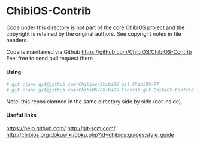 ChibiOS-Contrib
===============
Code under this directory is not part of the core ChibiOS project 
and the copyright is retained by the original authors. See copyright
notes in file headers.

Code is maintained via Github https://github.com/ChibiOS/ChibiOS-Contrib
Feel free to send pull request there.

#### Using

```bash
# git clone git@github.com:Chibios/ChibiOS.git ChibiOS-RT
# git clone git@github.com:ChibiOS/ChibiOS-Contrib.git ChibiOS-Contrib
```
Note: this repos clonned in the same directory side by side (not inside).

#### Useful links

https://help.github.com/
http://git-scm.com/
http://chibios.org/dokuwiki/doku.php?id=chibios:guides:style_guide
